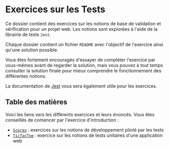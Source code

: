 # Exercices sur les Tests

Ce dossier contient des exercices sur les notions de base de validation et vérification pour un projet web. Les notions sont explorées à l'aide de la librairie de tests `Jest`.

Chaque dossier contient un fichier `README` avec l'objectif de l'exercice ainsi qu'une solution possible.

Vous êtes fortement encouragés d'essayer de compléter l'exercice par vous-mêmes avant de regarder la solution, mais vous pouvez à tout temps consulter la solution finale pour mieux comprendre le fonctionnement des différentes notions.

La documentation de [Jest](https://jestjs.io/docs/getting-started) vous sera également utile pour les exercices.

## Table des matières

Voici les liens vers les différents exercices et leurs énoncés. Vous êtes conseillés de comencer par l'exercice d'introduction :

- [`Scores`](./Scores/README.MD) : exercices sur les notions de développement piloté par les tests
- [`TicTacToe`](./TicTacToe/README.MD) : exercice sur les notions de tests unitaires d'une application web

